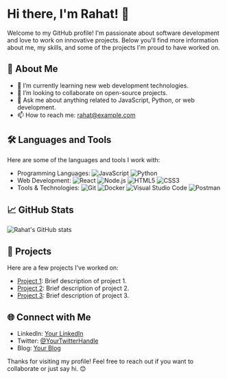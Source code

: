 # Hi there, I'm Rahat! 👋

Welcome to my GitHub profile! I'm passionate about software development and love to work on innovative projects. Below you'll find more information about me, my skills, and some of the projects I'm proud to have worked on.

## 🚀 About Me

- 🌱 I’m currently learning new web development technologies.
- 👯 I’m looking to collaborate on open-source projects.
- 💬 Ask me about anything related to JavaScript, Python, or web development.
- 📫 How to reach me: rahat@example.com

## 🛠️ Languages and Tools

Here are some of the languages and tools I work with:

- Programming Languages: ![JavaScript](https://img.shields.io/badge/-JavaScript-black?style=flat-square&logo=javascript) ![Python](https://img.shields.io/badge/-Python-black?style=flat-square&logo=python)
- Web Development: ![React](https://img.shields.io/badge/-React-black?style=flat-square&logo=react) ![Node.js](https://img.shields.io/badge/-Node.js-black?style=flat-square&logo=node.js) ![HTML5](https://img.shields.io/badge/-HTML5-black?style=flat-square&logo=html5) ![CSS3](https://img.shields.io/badge/-CSS3-black?style=flat-square&logo=css3)
- Tools & Technologies: ![Git](https://img.shields.io/badge/-Git-black?style=flat-square&logo=git) ![Docker](https://img.shields.io/badge/-Docker-black?style=flat-square&logo=docker) ![Visual Studio Code](https://img.shields.io/badge/-VS%20Code-black?style=flat-square&logo=visual-studio-code) ![Postman](https://img.shields.io/badge/-Postman-black?style=flat-square&logo=postman)

## 📈 GitHub Stats

![Rahat's GitHub stats](https://github-readme-stats.vercel.app/api?username=wizrahat&show_icons=true&theme=radical)

## 📂 Projects

Here are a few projects I've worked on:

- [Project 1](https://github.com/wizrahat/project1): Brief description of project 1.
- [Project 2](https://github.com/wizrahat/project2): Brief description of project 2.
- [Project 3](https://github.com/wizrahat/project3): Brief description of project 3.

## 🌐 Connect with Me

- LinkedIn: [Your LinkedIn](https://www.linkedin.com/in/yourusername/)
- Twitter: [@YourTwitterHandle](https://twitter.com/YourTwitterHandle)
- Blog: [Your Blog](https://yourblog.com)

Thanks for visiting my profile! Feel free to reach out if you want to collaborate or just say hi. 😊
